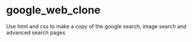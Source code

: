 # google_web_clone
Use html and css to make a copy of the google search, image search and advanced search pages

